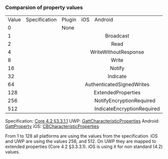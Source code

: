 ### Comparsion of property values

<table>
  <tr>
    <td>Value</td>
    <td>Specification</td>
    <td>Plugin</td>
    <td>iOS</td>
    <td>Android</td>
    <td>UWP</td>
  </tr>
  <tr>
    <td>0</td>
    <td></td>
    <td>None</td>
    <td colspan="2"></td>
    <td>None</td>
  </tr>
  <tr>
	<td>1</td>
    <td colspan="5" align="center">Broadcast</td>
  </tr>
  <tr>
	<td>2</td>
    <td colspan="5" align="center">Read</td>
  </tr>
  <tr>
	<td>4</td>
    <td colspan="5" align="center">WriteWithoutResponse</td>
  </tr>
  <tr>
	<td>8</td>
    <td colspan="5" align="center">Write</td>
  </tr>
  <tr>
	<td>16</td>
    <td colspan="5" align="center">Notify</td>
  </tr>
  <tr>
	<td>32</td>
    <td colspan="5" align="center">Indicate</td>
  </tr>
  <tr>
	<td>64</td>
    <td colspan="5" align="center">AuthenticatedSignedWrites</td>
  </tr>
  <tr>
	<td>128</td>
    <td colspan="5" align="center">ExtendedProperties</td>
  </tr>
  <tr>
	<td>256</td>
    <td></td>
    <td></td>
    <td></td>
    <td>NotifyEncryptionRequired</td>
    <td>ReliableWrites</td>
  </tr>
  <tr>
	<td>512</td>
    <td></td>
    <td></td>
    <td></td>
    <td>IndicateEncryptionRequired</td>
    <td>WritableAuxiliaries</td>
  </tr>
</table>

Specification: [Core 4.2 §3.3.1.1](https://www.bluetooth.org/DocMan/handlers/DownloadDoc.ashx?doc_id=286439)
UWP: [GattCharacteristicProperties](https://msdn.microsoft.com/en-in/library/windows/apps/windows.devices.bluetooth.genericattributeprofile.gattcharacteristicproperties)
Android: [GattProperty](https://developer.xamarin.com/api/type/Android.Bluetooth.GattProperty/)
iOS: [CBCharacteristicProperties](https://developer.apple.com/library/ios/documentation/CoreBluetooth/Reference/CBCharacteristic_Class/#//apple_ref/c/tdef/CBCharacteristicProperties)

From 1 to 128 all platforms are using the values from the specification.
iOS and UWP are using the values 256, and 512. On UWP they are mapped to extended properties (Core 4.2 §3.3.3.1). iOS is using it for non standard (4.2) values.  
